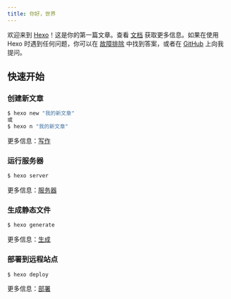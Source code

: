 ```yaml
---
title: 你好，世界
---
```

欢迎来到 [Hexo](https://hexo.io/)！这是你的第一篇文章。查看 [文档](https://hexo.io/docs/) 获取更多信息。如果在使用 Hexo 时遇到任何问题，你可以在 [故障排除](https://hexo.io/docs/troubleshooting.html) 中找到答案，或者在 [GitHub](https://github.com/hexojs/hexo/issues) 上向我提问。

## 快速开始

### 创建新文章

```bash
$ hexo new "我的新文章"
或
$ hexo n "我的新文章"
```

更多信息：[写作](https://hexo.io/docs/writing.html)

### 运行服务器

```bash
$ hexo server
```

更多信息：[服务器](https://hexo.io/docs/server.html)

### 生成静态文件

```bash
$ hexo generate
```

更多信息：[生成](https://hexo.io/docs/generating.html)

### 部署到远程站点

```bash
$ hexo deploy
```

更多信息：[部署](https://hexo.io/docs/one-command-deployment.html)

